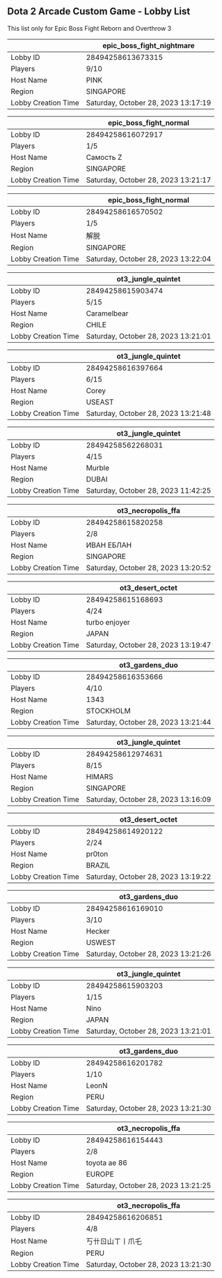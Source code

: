 ## Dota 2 Arcade Custom Game - Lobby List

This list only for Epic Boss Fight Reborn and Overthrow 3

|  | epic_boss_fight_nightmare |
| ------ | ------ |
| Lobby ID | 28494258613673315 |
| Players | 9/10 |
| Host Name | PINK |
| Region | SINGAPORE |
| Lobby Creation Time | Saturday, October 28, 2023 13:17:19 |


|  | epic_boss_fight_normal |
| ------ | ------ |
| Lobby ID | 28494258616072917 |
| Players | 1/5 |
| Host Name | Самость Z |
| Region | SINGAPORE |
| Lobby Creation Time | Saturday, October 28, 2023 13:21:17 |


|  | epic_boss_fight_normal |
| ------ | ------ |
| Lobby ID | 28494258616570502 |
| Players | 1/5 |
| Host Name | 解脱 |
| Region | SINGAPORE |
| Lobby Creation Time | Saturday, October 28, 2023 13:22:04 |


|  | ot3_jungle_quintet |
| ------ | ------ |
| Lobby ID | 28494258615903474 |
| Players | 5/15 |
| Host Name | Caramelbear |
| Region | CHILE |
| Lobby Creation Time | Saturday, October 28, 2023 13:21:01 |


|  | ot3_jungle_quintet |
| ------ | ------ |
| Lobby ID | 28494258616397664 |
| Players | 6/15 |
| Host Name | Corey |
| Region | USEAST |
| Lobby Creation Time | Saturday, October 28, 2023 13:21:48 |


|  | ot3_jungle_quintet |
| ------ | ------ |
| Lobby ID | 28494258562268031 |
| Players | 4/15 |
| Host Name | Murble |
| Region | DUBAI |
| Lobby Creation Time | Saturday, October 28, 2023 11:42:25 |


|  | ot3_necropolis_ffa |
| ------ | ------ |
| Lobby ID | 28494258615820258 |
| Players | 2/8 |
| Host Name | ИВАН ЕБЛАН |
| Region | SINGAPORE |
| Lobby Creation Time | Saturday, October 28, 2023 13:20:52 |


|  | ot3_desert_octet |
| ------ | ------ |
| Lobby ID | 28494258615168693 |
| Players | 4/24 |
| Host Name | turbo enjoyer |
| Region | JAPAN |
| Lobby Creation Time | Saturday, October 28, 2023 13:19:47 |


|  | ot3_gardens_duo |
| ------ | ------ |
| Lobby ID | 28494258616353666 |
| Players | 4/10 |
| Host Name | 1343 |
| Region | STOCKHOLM |
| Lobby Creation Time | Saturday, October 28, 2023 13:21:44 |


|  | ot3_jungle_quintet |
| ------ | ------ |
| Lobby ID | 28494258612974631 |
| Players | 8/15 |
| Host Name | HIMARS |
| Region | SINGAPORE |
| Lobby Creation Time | Saturday, October 28, 2023 13:16:09 |


|  | ot3_desert_octet |
| ------ | ------ |
| Lobby ID | 28494258614920122 |
| Players | 2/24 |
| Host Name | pr0ton |
| Region | BRAZIL |
| Lobby Creation Time | Saturday, October 28, 2023 13:19:22 |


|  | ot3_gardens_duo |
| ------ | ------ |
| Lobby ID | 28494258616169010 |
| Players | 3/10 |
| Host Name | Hecker |
| Region | USWEST |
| Lobby Creation Time | Saturday, October 28, 2023 13:21:26 |


|  | ot3_jungle_quintet |
| ------ | ------ |
| Lobby ID | 28494258615903203 |
| Players | 1/15 |
| Host Name | Nino |
| Region | JAPAN |
| Lobby Creation Time | Saturday, October 28, 2023 13:21:01 |


|  | ot3_gardens_duo |
| ------ | ------ |
| Lobby ID | 28494258616201782 |
| Players | 1/10 |
| Host Name | LeonN |
| Region | PERU |
| Lobby Creation Time | Saturday, October 28, 2023 13:21:30 |


|  | ot3_necropolis_ffa |
| ------ | ------ |
| Lobby ID | 28494258616154443 |
| Players | 2/8 |
| Host Name | toyota ae 86 |
| Region | EUROPE |
| Lobby Creation Time | Saturday, October 28, 2023 13:21:25 |


|  | ot3_necropolis_ffa |
| ------ | ------ |
| Lobby ID | 28494258616206851 |
| Players | 4/8 |
| Host Name | 丂卄ㄖ山ㄒ丨爪乇 |
| Region | PERU |
| Lobby Creation Time | Saturday, October 28, 2023 13:21:30 |


